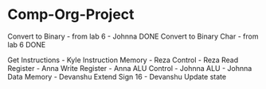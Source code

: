 # Comp-Org-Project

Convert to Binary - from lab 6 - Johnna   DONE
Convert to Binary Char - from lab 6   DONE

Get Instructions - Kyle
Instruction Memory - Reza
Control - Reza
Read Register - Anna
Write Register - Anna
ALU Control - Johnna
ALU - Johnna
Data Memory - Devanshu
Extend Sign 16 - Devanshu 
Update state 
